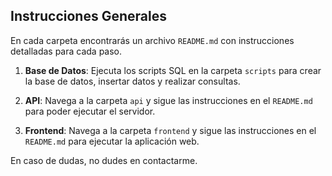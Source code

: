 ## Instrucciones Generales

En cada carpeta encontrarás un archivo `README.md` con instrucciones detalladas para cada paso.

1. **Base de Datos**: Ejecuta los scripts SQL en la carpeta `scripts` para crear la base de datos, insertar datos y realizar consultas.

2. **API**: Navega a la carpeta `api` y sigue las instrucciones en el `README.md` para poder ejecutar el servidor.

3. **Frontend**: Navega a la carpeta `frontend` y sigue las instrucciones en el `README.md` para ejecutar la aplicación web.

En caso de dudas, no dudes en contactarme.
